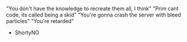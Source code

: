 "You don't have the knowledge to recreate them all, I think"
"Prim cant code, its called being a skid"
"You're gonna crash the server with bleed particles"
"You're retarded"
- ShortyNO
